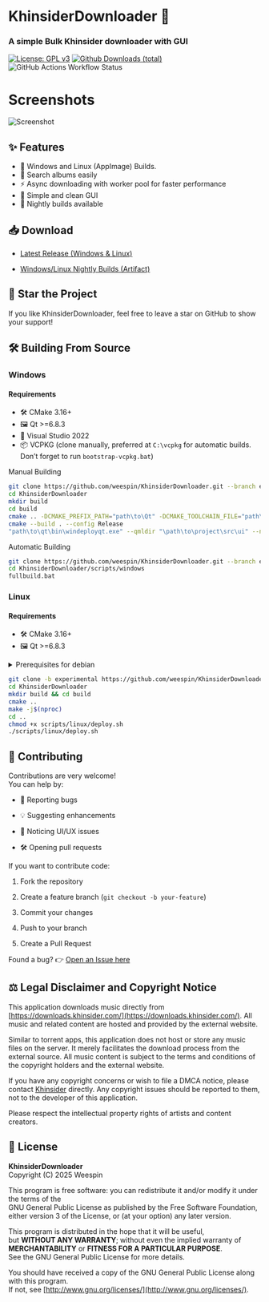 # KhinsiderDownloader 🎵 
### A simple Bulk Khinsider downloader with GUI
[![License: GPL v3](https://img.shields.io/badge/License-GPLv3-blue.svg)](https://www.gnu.org/licenses/gpl-3.0)
[![Github Downloads (total)](https://img.shields.io/github/downloads/weespin/KhinsiderDownloader/total.svg)](https://tooomm.github.io/github-release-stats/?username=weespin&repository=KhinsiderDownloader)
![GitHub Actions Workflow Status](https://img.shields.io/github/actions/workflow/status/weespin/KhinsiderDownloader/build.yml)
# Screenshots
![Screenshot](https://weesp.in/i/309ce634ce4115ee.png)

## ✨ Features

 - 🎯 Windows and Linux (AppImage) Builds.
 - 🔎 Search albums easily
 - ⚡ Async downloading with worker pool for faster performance
 - 🎨 Simple and clean GUI
 - 🌙 Nightly builds available

## 📥 Download

-   [Latest Release (Windows & Linux)](https://github.com/weespin/KhinsiderDownloader/releases) 
    
-   [Windows/Linux Nightly Builds (Artifact)](https://nightly.link/weespin/KhinsiderDownloader/workflows/build/master)

## 🌟 Star the Project
If you like KhinsiderDownloader, feel free to leave a star on GitHub to show your support!

## 🛠️ Building From Source

### Windows
#### Requirements

-  🛠️ CMake 3.16+
-  🖼️ Qt >=6.8.3  
-  🧰 Visual Studio 2022
-  📦 VCPKG (clone manually, preferred at `C:\vcpkg` for automatic builds. Don’t forget to run `bootstrap-vcpkg.bat`)

Manual Building

```bash
git clone https://github.com/weespin/KhinsiderDownloader.git --branch experimental
cd KhinsiderDownloader
mkdir build
cd build
cmake .. -DCMAKE_PREFIX_PATH="path\to\Qt" -DCMAKE_TOOLCHAIN_FILE="path\to\vcpkg"
cmake --build . --config Release
"path\to\qt\bin\windeployqt.exe" --qmldir "\path\to\project\src\ui" --no-translations --release --force-openssl "\path\to\project\build\Release\appKhinsiderQT.exe"
```

Automatic Building

```bash
git clone https://github.com/weespin/KhinsiderDownloader.git --branch experimental
cd KhinsiderDownloader/scripts/windows
fullbuild.bat
```

### Linux
#### Requirements

-  🛠️ CMake 3.16+
-  🖼️ Qt >=6.8.3
  
<details>
 <summary>Prerequisites for debian</summary>
 
```text
 sudo apt install qt6-base-dev cmake build-essential qtdeclarative5-dev qt6-declarative-dev libqt6xml6 libcurl4-openssl-dev qml6-module-qt5compat-graphicaleffects
```
</details>

```bash
git clone -b experimental https://github.com/weespin/KhinsiderDownloader.git
cd KhinsiderDownloader
mkdir build && cd build
cmake ..
make -j$(nproc)
cd ..
chmod +x scripts/linux/deploy.sh
./scripts/linux/deploy.sh
```

## 🤝 Contributing

Contributions are very welcome!  
You can help by:

-   🐛 Reporting bugs
    
-   💡 Suggesting enhancements
    
-   🎨 Noticing UI/UX issues
    
-   🛠️ Opening pull requests
    

If you want to contribute code:

1.  Fork the repository
    
2.  Create a feature branch (`git checkout -b your-feature`)
    
3.  Commit your changes
    
4.  Push to your branch
    
5.  Create a Pull Request

Found a bug?
 👉 [Open an Issue here](https://github.com/weespin/KhinsiderDownloader/issues)

## ⚖️ Legal Disclaimer and Copyright Notice

This application downloads music directly from [https://downloads.khinsider.com/](https://downloads.khinsider.com/). All music and related content are hosted and provided by the external website.

Similar to torrent apps, this application does not host or store any music files on the server. It merely facilitates the download process from the external source. All music content is subject to the terms and conditions of the copyright holders and the external website.

If you have any copyright concerns or wish to file a DMCA notice, please contact [Khinsider](https://downloads.khinsider.com/) directly. Any copyright issues should be reported to them, not to the developer of this application.

Please respect the intellectual property rights of artists and content creators.

## 📜 License

**KhinsiderDownloader**  
Copyright (C) 2025 Weespin

This program is free software: you can redistribute it and/or modify it under the terms of the  
GNU General Public License as published by the Free Software Foundation, either version 3 of the License, or (at your option) any later version.

This program is distributed in the hope that it will be useful,  
but **WITHOUT ANY WARRANTY**; without even the implied warranty of **MERCHANTABILITY** or **FITNESS FOR A PARTICULAR PURPOSE**.  
See the GNU General Public License for more details.


You should have received a copy of the GNU General Public License along with this program.  
If not, see [http://www.gnu.org/licenses/](http://www.gnu.org/licenses/).
